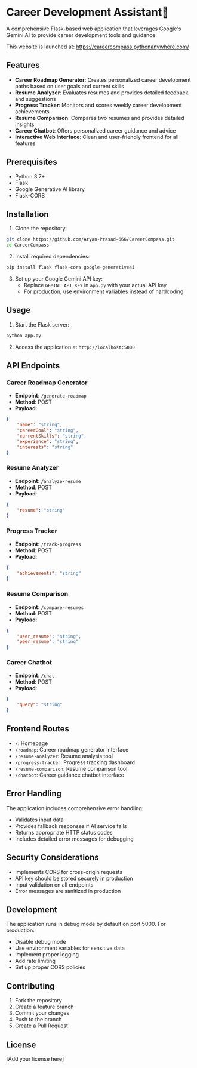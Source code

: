 # Career Development Assistant📃

A comprehensive Flask-based web application that leverages Google's Gemini AI to provide career development tools and guidance.

This website is launched at: https://careercompass.pythonanywhere.com/ 

## Features

- **Career Roadmap Generator**: Creates personalized career development paths based on user goals and current skills
- **Resume Analyzer**: Evaluates resumes and provides detailed feedback and suggestions
- **Progress Tracker**: Monitors and scores weekly career development achievements
- **Resume Comparison**: Compares two resumes and provides detailed insights
- **Career Chatbot**: Offers personalized career guidance and advice
- **Interactive Web Interface**: Clean and user-friendly frontend for all features

## Prerequisites

- Python 3.7+
- Flask
- Google Generative AI library
- Flask-CORS

## Installation

1. Clone the repository:
```bash
git clone https://github.com/Aryan-Prasad-666/CareerCompass.git
cd CareerCompass
```

2. Install required dependencies:
```bash
pip install flask flask-cors google-generativeai
```

3. Set up your Google Gemini API key:
   - Replace `GEMINI_API_KEY` in `app.py` with your actual API key
   - For production, use environment variables instead of hardcoding

## Usage

1. Start the Flask server:
```bash
python app.py
```

2. Access the application at `http://localhost:5000`

## API Endpoints

### Career Roadmap Generator
- **Endpoint**: `/generate-roadmap`
- **Method**: POST
- **Payload**:
```json
{
    "name": "string",
    "careerGoal": "string",
    "currentSkills": "string",
    "experience": "string",
    "interests": "string"
}
```

### Resume Analyzer
- **Endpoint**: `/analyze-resume`
- **Method**: POST
- **Payload**:
```json
{
    "resume": "string"
}
```

### Progress Tracker
- **Endpoint**: `/track-progress`
- **Method**: POST
- **Payload**:
```json
{
    "achievements": "string"
}
```

### Resume Comparison
- **Endpoint**: `/compare-resumes`
- **Method**: POST
- **Payload**:
```json
{
    "user_resume": "string",
    "peer_resume": "string"
}
```

### Career Chatbot
- **Endpoint**: `/chat`
- **Method**: POST
- **Payload**:
```json
{
    "query": "string"
}
```

## Frontend Routes

- `/`: Homepage
- `/roadmap`: Career roadmap generator interface
- `/resume-analyzer`: Resume analysis tool
- `/progress-tracker`: Progress tracking dashboard
- `/resume-comparison`: Resume comparison tool
- `/chatbot`: Career guidance chatbot interface

## Error Handling

The application includes comprehensive error handling:
- Validates input data
- Provides fallback responses if AI service fails
- Returns appropriate HTTP status codes
- Includes detailed error messages for debugging

## Security Considerations

- Implements CORS for cross-origin requests
- API key should be stored securely in production
- Input validation on all endpoints
- Error messages are sanitized in production

## Development

The application runs in debug mode by default on port 5000. For production:
- Disable debug mode
- Use environment variables for sensitive data
- Implement proper logging
- Add rate limiting
- Set up proper CORS policies

## Contributing

1. Fork the repository
2. Create a feature branch
3. Commit your changes
4. Push to the branch
5. Create a Pull Request

## License

[Add your license here]

